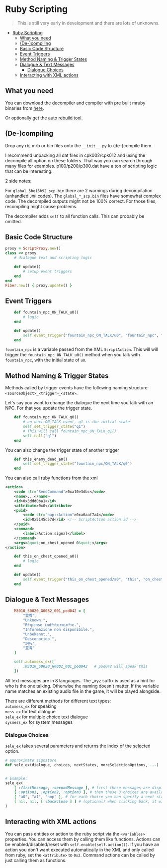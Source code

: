 # Ruby Scripting

> This is still very early in development and there are lots of unknowns.

- [Ruby Scripting](#ruby-scripting)
	- [What you need](#what-you-need)
	- [(De-)compiling](#de-compiling)
	- [Basic Code Structure](#basic-code-structure)
	- [Event Triggers](#event-triggers)
	- [Method Naming & Trigger States](#method-naming--trigger-states)
	- [Dialogue & Text Messages](#dialogue--text-messages)
		- [Dialogue Choices](#dialogue-choices)
	- [Interacting with XML actions](#interacting-with-xml-actions)


## What you need

You can download the decompiler and compiler with pre built mruby binaries from [here](../../tools/pakScriptTools).

Or optionally get the [auto rebuild tool](https://github.com/ArthurHeitmann/NierAutoRebuild).

## (De-)compiling

Drop any rb, mrb or bin files onto the `__init__.py` to (de-)compile them.

I recommend unpacking all dat files in cpk002/cpk012 and using the decompile all option on these folders. That way you can search through many files for examples. p100/p200/p300.dat have a ton of scripting logic that can be interesting.

2 side notes:

For `global_5be16b92_scp.bin` there are 2 warnings during decompilation (unhandled `JMP` codes). The `global_*_scp.bin` files have somewhat complex code. The decompiled outputs might not be 100% correct. For those files, recompiling might cause problems. 

The decompiler adds `self` to all function calls. This can probably be omitted.

## Basic Code Structure

```ruby
proxy = ScriptProxy.new()
class << proxy
	# dialogue text and scripting logic

	def update()
		# setup event triggers
	end
end
Fiber.new() { proxy.update() }
```

## Event Triggers

```ruby
	def fountain_npc_ON_TALK_u0()
		# logic
	end

	def update()
		self.event_trigger("fountain_npc_ON_TALK/u0", "fountain_npc", "ON_TALK")
	end
```

`fountain_npc` is a variable passed from the XML `ScriptAction`. This will will trigger the `fountain_npc_ON_TALK_u0()` method when you talk with `fountain_npc`, with the initial state of `u0`.

## Method Naming & Trigger States

Methods called by trigger events have the following naming structure: `<sourceObject>_<trigger>_<state>`.

Let's say you want to change the dialogue the next time you talk with an NPC. For that you update the trigger state.

```ruby
	def fountain_npc_ON_TALK_q0()
		# on next ON_TALK event, q1 is the initial state
		self.set_trigger_state("q1")
		# This will call fountain_npc_ON_TALK_q1()
		self.call("q1")
	end
```

You can also change the trigger state of another trigger

```ruby
	def this_enemy_dead_a0()
		self.set_trigger_state("fountain_npc/ON_TALK/q0")
	end
```

You can also call ruby functions from the xml

```XML
<action>
	<code str="SendCommand">0xa10e3dbc</code>
	<name>...</name>
	<id>0x3ddd0ba1</id>
	<attribute>0x0</attribute>
	<puid>
		<code str="hap::Action">0xa6aaf7a4</code>
		<id>0x5145d57d</id> <!-- ScriptAction action id -->
	</puid>
	<command>
		<label>Action.signal</label>
	</command>
	<args>&quot;on_chest_opened 0&quot;</args>
</action>
```

```ruby
	def this_on_chest_opened_a0()
		# logic
	end

	def update()
		self.event_trigger("this_on_chest_opened/a0", "this", "on_chest_opened")
	end
```

## Dialogue & Text Messages

```ruby
	M3010_S0020_G0082_001_pod042 = [
		"荳肴",
		"Unknown.",
		"Rﾃｩponse indﾃｩterminﾃｩe.",
		"Informazione non disponibile.",
		"Unbekannt.",
		"Desconocido.",
		"ｶ壱ｪ",
		"荳肴"
	]

	self.automess_ex([
		:M3010_S0020_G0082_001_pod042	# pod042 will speak this
	])
```

All text messages are in 8 languages. The _xyz suffix is used as a hint for who is the one talking. Otherwise the naming doesn't matter. If the variable name matches an existing audio file in the game, it will be played alongside. 

There are different methods for different text types:  
`automess_ex` for speaking  
`mess_ex` for text dialogue  
`sele_ex` for multiple choice text dialogue  
`sysmess_ex` for system messages

### Dialogue Choices

`sele_ex` takes several parameters and returns the index of the selected option.

```ruby
# approximate signature
def sele_ex(dialogue, choices, nextStates, moreSelectionOptions, ...)


# Example:
sele_ex(
	[ :firstMessage, :secondMessage ], # first these messages are displayed
	[ :option1, :option2, :option3 ], # then these 3 choices are available after the last message
	[ "a0", "a1", "nop" ], # for each choice you can specify a next state, "nop" doesn't do anything (no operation)
	[ nil, nil, [ :backclose ] ] # (optional) when clicking back, it will select the 3rd option
)
```

## Interacting with XML actions

You can pass entities or action to the ruby script via the `<variables>` properties. You can access them by calling them like functions. Actions can be enabled/disabled/reset with `self.enable(self.action())`. If you have an action you don't want executed automatically in the XML and only called from ruby, set the `<attribute>` to `0x2`. Command actions can be called by just calling them as functions.
